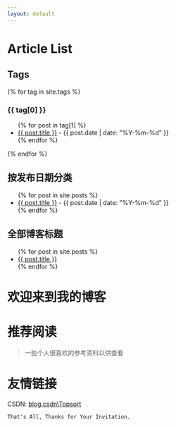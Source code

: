 ```yaml
---
layout: default
---
```


# Article List

## Tags
{% for tag in site.tags %}
### {{ tag[0] }}
<ul>
  {% for post in tag[1] %}
    <li>
      <a href="{{ post.url }}">{{ post.title }}</a>
       - {{ post.date | date: "%Y-%m-%d" }}
    </li>
  {% endfor %}
</ul>
{% endfor %}

## 按发布日期分类
<ul>
  {% for post in site.posts %}
    <li>
      <a href="{{ post.url }}">{{ post.title }}</a> - {{ post.date | date: "%Y-%m-%d" }}
    </li>
  {% endfor %}
</ul>

## 全部博客标题
<ul>
  {% for post in site.posts %}
    <li>
      <a href="{{ post.url }}">{{ post.title }}</a>
    </li>
  {% endfor %}
</ul>

# 欢迎来到我的博客

# 推荐阅读
> 一些个人很喜欢的参考资料以供查看

# 友情链接

CSDN: [blog.csdn\Topsort](https://blog.csdn.net/Topsort)

```
That's All, Thanks for Your Invitation.
```
